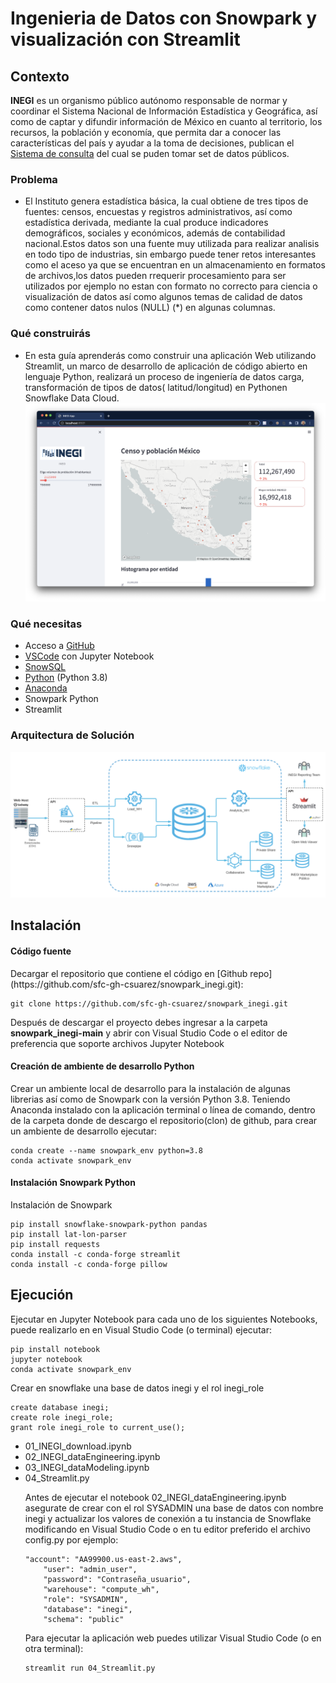 

# Ingenieria de Datos con Snowpark y visualización con Streamlit


## Contexto 
**INEGI** es un organismo público autónomo responsable de normar y coordinar el Sistema Nacional de Información Estadística y Geográfica, así como de captar y difundir información de México en cuanto al territorio, los recursos, la población y economía, que permita dar a conocer las características del país y ayudar a la toma de decisiones, publican el [Sistema de consulta](https://www.inegi.org.mx/siscon/) del cual se puden tomar set de datos públicos.

### Problema
- El Instituto genera estadística básica, la cual obtiene de tres tipos de fuentes: censos, encuestas y registros administrativos, así como estadística derivada, mediante la cual produce indicadores demográficos, sociales y económicos, además de contabilidad nacional.Estos datos son una fuente muy utilizada para realizar analisis en todo tipo de industrias, sin embargo puede tener retos interesantes como el aceso  ya que se encuentran en un almacenamiento en formatos de  archivos,los datos pueden rrequerir procesamiento para ser utilizados por ejemplo  no estan con formato no correcto para ciencia o visualización de datos así como algunos temas de calidad de datos como  contener datos nulos (NULL)  (*) en algunas columnas.


### Qué construirás 
- En esta guía  aprenderás como construir una aplicación Web utilizando   Streamlit,  un marco de desarrollo de aplicación de código abierto en lenguaje Python,  realizará un proceso de ingeniería de datos carga, transformación  de  tipos de datos( latitud/longitud) en Pythonen Snowflake Data Cloud.
![App](https://github.com/sfc-gh-csuarez/snowpark_inegi/blob/main/img/st1.png)

### Qué necesitas 
- Acceso a [GitHub](https://github.com/)  
- [VSCode](https://code.visualstudio.com/download) con Jupyter Notebook
- [SnowSQL](https://developers.snowflake.com/snowsql/)  
- [Python](https://www.python.org/) (Python 3.8)
- [Anaconda](https://www.anaconda.com/products/distribution)
- Snowpark Python 
- Streamlit 

### Arquitectura de Solución
![Arquitectura y modelo de servicio desde descarga de archivos en fuente Hosting de proveedor de datos, extracción y transformación de datos con Snowpark Python, carga datos usando   código hacia un  internal stage con Snowflake, con una interfase en Streamlit usando  Python para implementar la visualización de datos](https://github.com/sfc-gh-csuarez/snowpark_inegi/blob/main/img/modelo.png)


## Instalación
<h4>Código fuente</h4>
Decargar el repositorio que contiene el código en [Github repo](https://github.com/sfc-gh-csuarez/snowpark_inegi.git):


```shell
git clone https://github.com/sfc-gh-csuarez/snowpark_inegi.git 
```
Después de descargar el proyecto debes  ingresar a la carpeta **snowpark_inegi-main** y abrir con Visual Studio Code o el editor de preferencia que soporte archivos Jupyter Notebook  

<h4>Creación de ambiente de desarrollo Python</h4> 
Crear un ambiente local de desarrollo para la instalación de algunas librerias así como de Snowpark con la versión Python 3.8.
Teniendo Anaconda instalado con la aplicación terminal o línea de comando, dentro de la carpeta donde de descargo el repositorio(clon) de github, para crear un ambiente de desarrollo ejecutar:

```shell
conda create --name snowpark_env python=3.8 
conda activate snowpark_env
```

<h4>Instalación Snowpark Python</h4> 
Instalación de Snowpark 

```shell
pip install snowflake-snowpark-python pandas
pip install lat-lon-parser
pip install requests
conda install -c conda-forge streamlit 
conda install -c conda-forge pillow
```


## Ejecución

Ejecutar en Jupyter Notebook para cada uno de los siguientes Notebooks, puede realizarlo en  en Visual Studio Code (o terminal) ejecutar:

```shell
pip install notebook
jupyter notebook
conda activate snowpark_env
```
Crear en snowflake una base de datos inegi y el  rol  inegi_role
```shell
create database inegi;
create role inegi_role;
grant role inegi_role to current_use();
```

<ul>
<li>01_INEGI_download.ipynb</li>
<li>02_INEGI_dataEngineering.ipynb</li>
<li>03_INEGI_dataModeling.ipynb</li>
<li>04_Streamlit.py <br>

Antes de ejecutar  el notebook 02_INEGI_dataEngineering.ipynb  asegurate de  crear  con el rol SYSADMIN una base de datos  con nombre inegi y actualizar los valores  de conexión a tu instancia de Snowflake  modificando en Visual Studio Code o  en tu editor preferido el archivo config.py por ejemplo:
```shell
"account": "AA99900.us-east-2.aws",
    "user": "admin_user",
    "password": "Contraseña_usuario",
    "warehouse": "compute_wh",
    "role": "SYSADMIN",
    "database": "inegi",
    "schema": "public"
```
 
 Para ejecutar la aplicación  web  puedes utilizar   Visual Studio Code (o en otra terminal):
 
 ```shell
streamlit run 04_Streamlit.py
```

</li>
</ul>